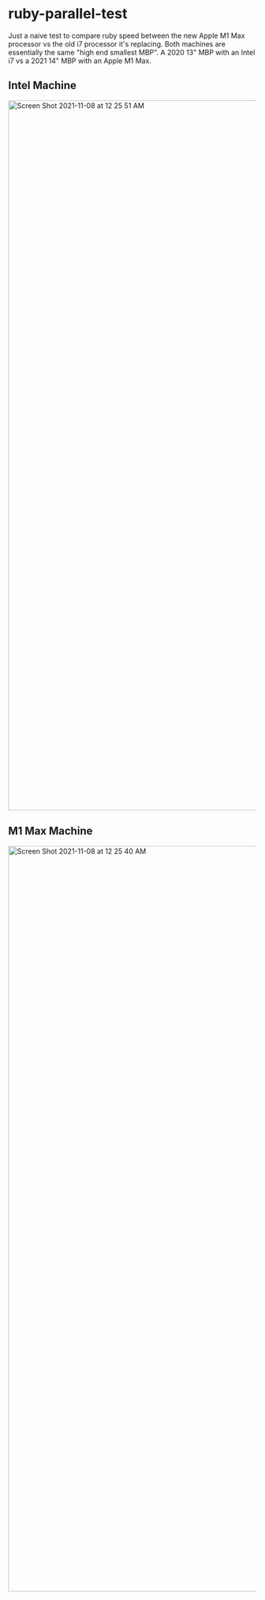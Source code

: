 # ruby-parallel-test
Just a naive test to compare ruby speed between the new Apple M1 Max processor vs the old i7 processor it's replacing. Both machines are essentially the same "high end smallest MBP". A 2020 13" MBP with an Intel i7 vs a 2021 14" MBP with an Apple M1 Max.

## Intel Machine
<img width="1440" alt="Screen Shot 2021-11-08 at 12 25 51 AM" src="https://user-images.githubusercontent.com/1313339/140698777-b385a1cf-181d-4d17-bbea-279ae84dd9a5.png">

## M1 Max Machine
<img width="1512" alt="Screen Shot 2021-11-08 at 12 25 40 AM" src="https://user-images.githubusercontent.com/1313339/140698806-d8d86ab3-c3c1-4136-8b45-6f51f51a65fe.png">

